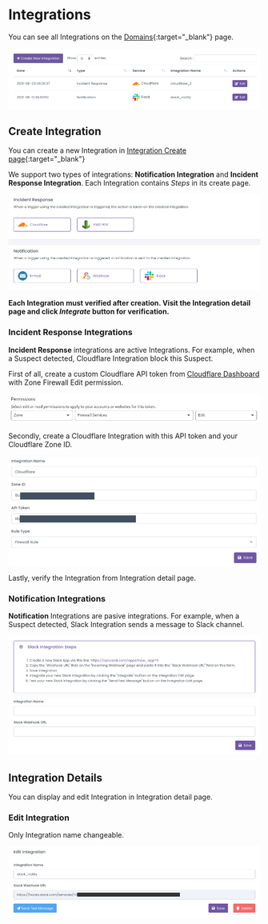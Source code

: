# Integrations

You can see all Integrations on the [Domains](https://dashboard.strixeye.com/integrations){:target="_blank"} page.

![agent name and agent domains](../assets/images/integrations.png)

## Create Integration

You can create a new Integration in [Integration Create page](https://dashboard.strixeye.com/integrations/create/){:target="_blank"}

We support two types of integrations: **Notification Integration** and **Incident Response Integration**. Each Integration contains *Steps* in its create page.

![agent name and agent domains](../assets/images/integration_create.png)

**Each Integration must verified after creation. Visit the Integration detail page and click *Integrate* button for verification.**



### Incident Response Integrations

**Incident Response** integrations are active Integrations. For example, when a Suspect detected, Cloudflare Integration block this Suspect.

First of all, create a custom Cloudflare API token from [Cloudflare Dashboard](https://dash.cloudflare.com/profile/api-tokens) with Zone Firewall Edit permission.

![cloudflare api token set zone firewall edit permission](../assets/images/zone_firewall_edit.png)

Secondly, create a Cloudflare Integration with this API token and your Cloudflare Zone ID.

![create cloudflare integration](../assets/images/integration_cloudflare_create.png)

Lastly, verify the Integration from Integration detail page.

### Notification Integrations

**Notification** Integrations are pasive integrations. For example, when a Suspect detected, Slack Integration sends a message to Slack channel.

![integrate button](../assets/images/integration_notification_create.png)

## Integration Details

You can display and edit Integration in Integration detail page.

### Edit Integration

Only Integration name changeable. 

![integrate button](../assets/images/integration_slack_edit.png)
